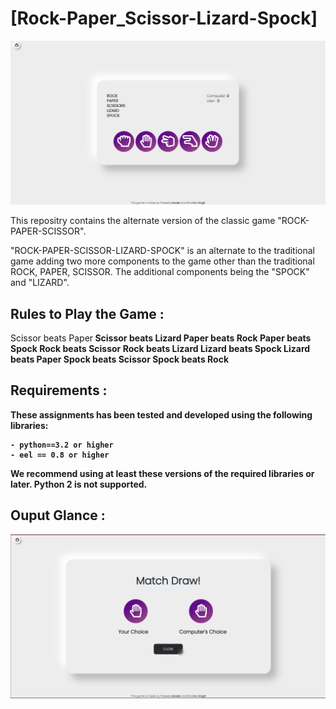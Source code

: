 # [Rock-Paper_Scissor-Lizard-Spock]

![](Home.png)

This repositry contains the alternate version of the classic game "ROCK-PAPER-SCISSOR". 

"ROCK-PAPER-SCISSOR-LIZARD-SPOCK" is an alternate to the traditional game adding two more components to the game other than the traditional ROCK, PAPER, SCISSOR. The additional components being the "SPOCK" and "LIZARD". 

## Rules to Play the Game :

Scissor beats Paper<b>
Scissor beats Lizard<b>
Paper beats Rock<b>
Paper beats Spock<b>
Rock beats Scissor<b>
Rock beats Lizard<b>
Lizard beats Spock<b>
Lizard beats Paper<b>
Spock beats Scissor<b>
Spock beats Rock<b>

## Requirements :

These assignments has been tested and developed using the following libraries: 

    - python==3.2 or higher
    - eel == 0.8 or higher
    
We recommend using at least these versions of the required libraries or later. Python 2 is not supported.
    
## Ouput Glance :

![](output.png)
